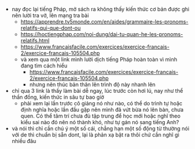 - nay đọc lại tiếng Pháp, mở sách ra không thấy kiến thức cơ bản được ghi nên lười tra vở, lên mạng tra bài
	- https://apprendre.tv5monde.com/en/aides/grammaire-les-pronoms-relatifs-qui-que-dont-ou
	- https://hoctiengphap.com/noi-dung/dai-tu-quan-he-les-pronoms-relatifs.html
	- https://www.francaisfacile.com/exercices/exercice-francais-2/exercice-francais-105504.php
	- và xem qua một link mình lười dịch tiếng Pháp hoàn toàn vì mình đang tìm cách hiểu
		- https://www.francaisfacile.com/exercices/exercice-francais-2/exercice-francais-105504.php
		- nhưng nên thúc bản thân lên trình độ này nhanh lên
- chỉ qua 3 link là thấy làm bài dễ ngay, lúc trước còn hơi lú, nay như thể thần đồng, kiến thức in sâu tự bao giờ
	- phải xem lại lần trước cô giảng nó như nào, có thể do trình tự hoặc định nghĩa hoặc lần đầu gặp nên mình đã vứt bừa nó lên bàn, chưa quen. Có thể tâm trí chưa đủ tập trung để học mới hoặc nghĩ theo kiểu sai nào đó nên nó thành khó, như tự gán nó sang tiếng Anh?
- và nói thì chỉ cần chú ý một số cái, chẳng hạn một số động từ thường nói với de thì chuẩn bị sẵn dont, lại là phản xạ bật ra thôi chứ cần nghĩ gì nhiều đâu